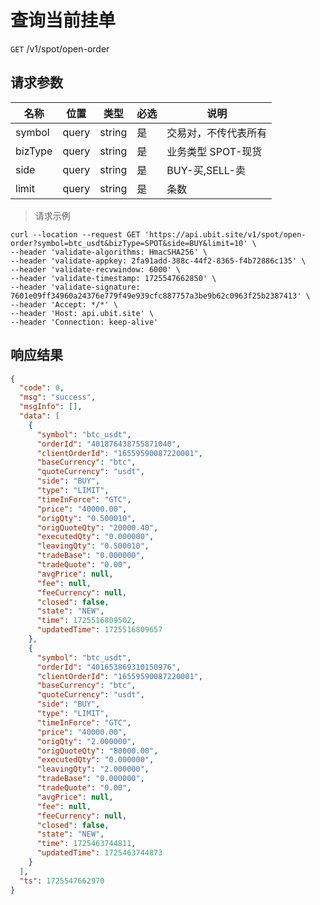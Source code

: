 # 查询当前挂单

`GET` /v1/spot/open-order

## 请求参数

| 名称      | 位置    | 类型     | 必选 | 说明                      |
|---------|-------|--------|----|-------------------------|
| symbol  | query | string | 是  | 交易对，不传代表所有	             |
| bizType | query | string | 是  | 业务类型 SPOT-现货 |
| side    | query | string | 是  | BUY-买,SELL-卖	           |
| limit   | query | string | 是  | 条数                      |

> 请求示例

```shell
curl --location --request GET 'https://api.ubit.site/v1/spot/open-order?symbol=btc_usdt&bizType=SPOT&side=BUY&limit=10' \
--header 'validate-algorithms: HmacSHA256' \
--header 'validate-appkey: 2fa91add-388c-44f2-8365-f4b72886c135' \
--header 'validate-recvwindow: 6000' \
--header 'validate-timestamp: 1725547662850' \
--header 'validate-signature: 7601e09ff34960a24376e779f49e939cfc887757a3be9b62c0963f25b2387413' \
--header 'Accept: */*' \
--header 'Host: api.ubit.site' \
--header 'Connection: keep-alive'
```

## 响应结果

```json
{
  "code": 0,
  "msg": "success",
  "msgInfo": [],
  "data": [
    {
      "symbol": "btc_usdt",
      "orderId": "401876438755871040",
      "clientOrderId": "16559590087220001",
      "baseCurrency": "btc",
      "quoteCurrency": "usdt",
      "side": "BUY",
      "type": "LIMIT",
      "timeInForce": "GTC",
      "price": "40000.00",
      "origQty": "0.500010",
      "origQuoteQty": "20000.40",
      "executedQty": "0.000000",
      "leavingQty": "0.500010",
      "tradeBase": "0.000000",
      "tradeQuote": "0.00",
      "avgPrice": null,
      "fee": null,
      "feeCurrency": null,
      "closed": false,
      "state": "NEW",
      "time": 1725516809502,
      "updatedTime": 1725516809657
    },
    {
      "symbol": "btc_usdt",
      "orderId": "401653869310150976",
      "clientOrderId": "16559590087220001",
      "baseCurrency": "btc",
      "quoteCurrency": "usdt",
      "side": "BUY",
      "type": "LIMIT",
      "timeInForce": "GTC",
      "price": "40000.00",
      "origQty": "2.000000",
      "origQuoteQty": "80000.00",
      "executedQty": "0.000000",
      "leavingQty": "2.000000",
      "tradeBase": "0.000000",
      "tradeQuote": "0.00",
      "avgPrice": null,
      "fee": null,
      "feeCurrency": null,
      "closed": false,
      "state": "NEW",
      "time": 1725463744811,
      "updatedTime": 1725463744873
    }
  ],
  "ts": 1725547662970
}
```

